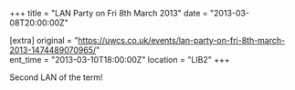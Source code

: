 +++
title = "LAN Party on Fri 8th March 2013"
date = "2013-03-08T20:00:00Z"

[extra]
original = "https://uwcs.co.uk/events/lan-party-on-fri-8th-march-2013-1474489070965/"    
ent_time = "2013-03-10T18:00:00Z"
location = "LIB2"
+++

Second LAN of the term\!

